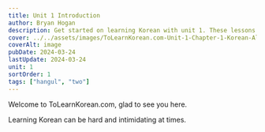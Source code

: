 ```yaml
---
title: Unit 1 Introduction
author: Bryan Hogan
description: Get started on learning Korean with unit 1. These lessons are focussed on Hangul and its letters.
cover: ../../assets/images/ToLearnKorean.com-Unit-1-Chapter-1-Korean-Alphabet-Cover.png
coverAlt: image
pubDate: 2024-03-24
lastUpdate: 2024-03-24
unit: 1
sortOrder: 1
tags: ["hangul", "two"]
---
```


Welcome to ToLearnKorean.com, glad to see you here.

Learning Korean can be hard and intimidating at times.